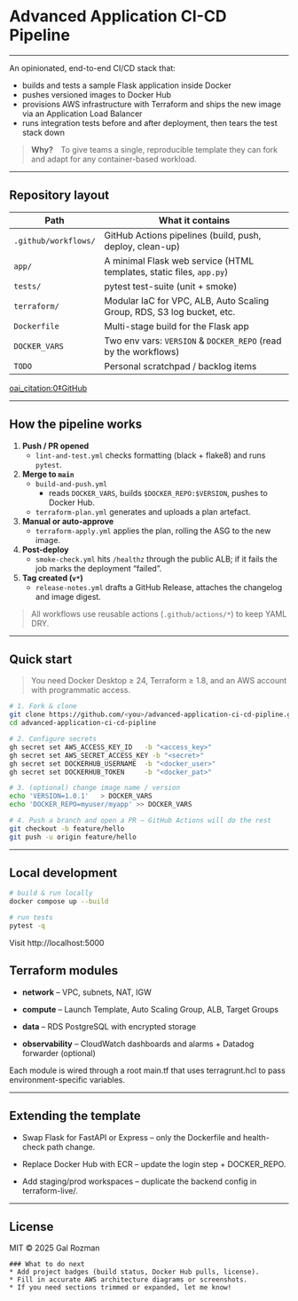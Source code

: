 # Advanced Application CI-CD Pipeline

----

An opinionated, end-to-end CI/CD stack that:

* builds and tests a sample Flask application inside Docker  
* pushes versioned images to Docker Hub  
* provisions AWS infrastructure with Terraform and ships the new image via an Application Load Balancer  
* runs integration tests before and after deployment, then tears the test stack down

> **Why?** To give teams a single, reproducible template they can fork and adapt for any container-based workload.

---

## Repository layout

| Path | What it contains |
| ---- | ---------------- |
| `.github/workflows/` | GitHub Actions pipelines (build, push, deploy, clean-up) |
| `app/` | A minimal Flask web service (HTML templates, static files, `app.py`) |
| `tests/` | pytest test-suite (unit + smoke) |
| `terraform/` | Modular IaC for VPC, ALB, Auto Scaling Group, RDS, S3 log bucket, etc. |
| `Dockerfile` | Multi-stage build for the Flask app |
| `DOCKER_VARS` | Two env vars: `VERSION` & `DOCKER_REPO` (read by the workflows) |
| `TODO` | Personal scratchpad / backlog items |

 [oai_citation:0‡GitHub](https://github.com/ThePinkPanther96/advanced-application-ci-cd-pipline)

---

## How the pipeline works

1. **Push / PR opened**  
   * `lint-and-test.yml` checks formatting (black + flake8) and runs `pytest`.
2. **Merge to `main`**  
   * `build-and-push.yml`  
     * reads `DOCKER_VARS`, builds `$DOCKER_REPO:$VERSION`, pushes to Docker Hub.  
   * `terraform-plan.yml` generates and uploads a plan artefact.
3. **Manual or auto-approve**  
   * `terraform-apply.yml` applies the plan, rolling the ASG to the new image.
4. **Post-deploy**  
   * `smoke-check.yml` hits `/healthz` through the public ALB; if it fails the job marks the deployment “failed”.
5. **Tag created (`v*`)**  
   * `release-notes.yml` drafts a GitHub Release, attaches the changelog and image digest.

> All workflows use reusable actions (`.github/actions/*`) to keep YAML DRY.

---

## Quick start

> You need Docker Desktop ≥ 24, Terraform ≥ 1.8, and an AWS account with programmatic access.

```bash
# 1. Fork & clone
git clone https://github.com/<you>/advanced-application-ci-cd-pipline.git
cd advanced-application-ci-cd-pipline

# 2. Configure secrets
gh secret set AWS_ACCESS_KEY_ID   -b "<access_key>"
gh secret set AWS_SECRET_ACCESS_KEY -b "<secret>"
gh secret set DOCKERHUB_USERNAME  -b "<docker_user>"
gh secret set DOCKERHUB_TOKEN     -b "<docker_pat>"

# 3. (optional) change image name / version
echo 'VERSION=1.0.1'   > DOCKER_VARS
echo 'DOCKER_REPO=myuser/myapp' >> DOCKER_VARS

# 4. Push a branch and open a PR – GitHub Actions will do the rest
git checkout -b feature/hello
git push -u origin feature/hello
```

---
## Local development

```sh
# build & run locally
docker compose up --build

# run tests
pytest -q
```

Visit http://localhost:5000

## **Terraform modules**

- **network** – VPC, subnets, NAT, IGW
    
- **compute** – Launch Template, Auto Scaling Group, ALB, Target Groups
    
- **data** – RDS PostgreSQL with encrypted storage
    
- **observability** – CloudWatch dashboards and alarms + Datadog forwarder (optional)
    

Each module is wired through a root main.tf that uses terragrunt.hcl to pass environment-specific variables.

---

## **Extending the template**

- Swap Flask for FastAPI or Express – only the Dockerfile and health-check path change.
    
- Replace Docker Hub with ECR – update the login step + DOCKER_REPO.
    
- Add staging/prod workspaces – duplicate the backend config in terraform-live/.
    

---
## **License**

MIT © 2025 Gal Rozman

```
### What to do next
* Add project badges (build status, Docker Hub pulls, license).  
* Fill in accurate AWS architecture diagrams or screenshots.  
* If you need sections trimmed or expanded, let me know!
```

